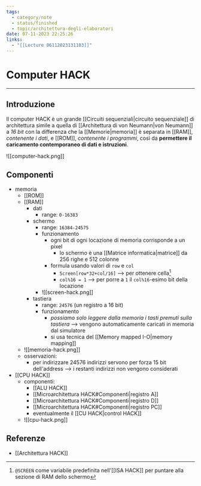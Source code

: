 ```yaml
---
tags:
  - category/note
  - status/finished
  - topic/architettura-degli-elaboratori
date: 07-11-2023 22:25:26
links:
  - "[[Lecture 06112023131103]]"
---
```

# Computer HACK
---
## Introduzione
Il computer HACK è un grande [[Circuiti sequenziali|circuito sequenziale]] di architettura simile a quella di [[Architettura di von Neumann|von Neumann]] a _16 bit_ con la differenza che la [[Memorie|memoria]] è separata in [[RAM]], _contenente i dati_, e [[ROM]], _contenente i programmi_, così da **permettere il caricamento contemporaneo di dati e istruzioni**.

![[computer-hack.png]]

## Componenti
- memoria
	- [[ROM]]
	- [[RAM]]
		- dati
			- range: `0-16383`
		- schermo
			- range: `16384-24575`
			- funzionamento
				- ogni bit di ogni locazione di memoria corrisponde a un pixel
					- lo schermo è una [[Matrice informatica|matrice]] da 256 righe e 512 colonne
				- formula usando valori di `row` e `col`
					- `Screen[row*32+col/16]` --> per ottenere cella[^1]
					- `col%16 = 1` --> per porre a `1` il `col%16`-esimo bit della locazione
			- ![[screen-hack.png]]
		- tastiera
			- range: `24576` (un registro a 16 bit)
			- funzionamento
				- _possiamo solo leggere dalla memoria i tasti premuti sulla tastiera_ --> vengono automaticamente caricati in memoria dal simulatore
				- si usa tecnica del [[Memory mapped I-O|memory mapping]]
	- ![[memoria-hack.png]]
	- osservazioni:
		- per indirizzare 24576 indirizzi servono per forza 15 bit dell'address --> i restanti indirizzi non vengono considerati
- [[CPU HACK]]
	- componenti:
		- [[ALU HACK]]
		- [[Microarchitettura HACK#Componenti|registro A]]
		- [[Microarchitettura HACK#Componenti|registro D]]
		- [[Microarchitettura HACK#Componenti|registro PC]]
		- eventualmente il [[CU HACK|control HACK]]
	- ![[cpu-hack.png]]

## Referenze
- [[Architettura HACK]]

[^1]: `@SCREEN` come variabile predefinita nell'[[ISA HACK]] per puntare alla sezione di RAM dello schermo